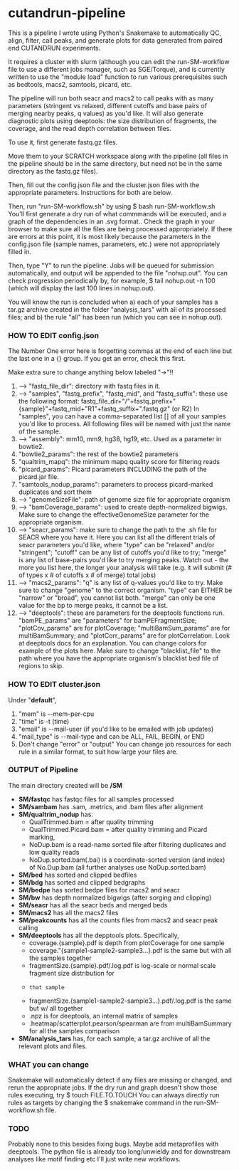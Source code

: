 # cutandrun-pipeline
This is a pipeline I wrote using Python's Snakemake to automatically QC, align, filter, call peaks, and generate plots for data generated from paired end CUTANDRUN experiments.

It requires a cluster with slurm (although you can edit the run-SM-workflow file to use a different jobs manager, such as SGE/Torque), and is currently written to use the "module load" function to run various prerequisites such as bedtools, macs2, samtools, picard, etc. 

The pipeline will run both seacr and macs2 to call peaks with as many parameters (stringent vs relaxed, different cutoffs and base pairs of merging nearby peaks, q values) as you'd like. It will also generate diagnostic plots using deeptools: the size distribution of fragments, the coverage, and the read depth correlation between files. 

To use it, first generate fastq.gz files. 

Move them to your SCRATCH workspace along with the pipeline (all files in the pipeline should be in the same directory, but need not be in the same directory as the fastq.gz files). 

Then, fill out the config.json file and the cluster.json files with the appropriate parameters. Instructions for both are below. 

Then, run "run-SM-workflow.sh" by using $ bash run-SM-workflow.sh 
You'll first generate a dry run of what commmands will be executed, and a graph of the dependencies in an .svg format.. Check the graph in your browser to make sure all the files are being processed appropriately. If there are errors at this point, it is most likely because the parameters in the config.json file (sample names, parameters, etc.) were not appropriately filled in. 

Then, type "Y" to run the pipeline. Jobs will be queued for submission automatically, and output will be appended to the file "nohup.out". You can check progression periodically by, for example, $ tail nohup.out -n 100 
(which will display the last 100 lines in nohup.out). 

You will know the run is concluded when a) each of your samples has a tar.gz archive created in the folder "analysis_tars" with all of its processed files; and b) the rule "all" has been run (which you can see in nohup.out). 

### HOW TO EDIT config.json

The Number One error here is forgetting commas at the end of each line but the last one in a {} group. If you get an error, check this first. 

Make extra sure to change anything below labeled "->"!!

1. --> "fastq_file_dir": directory with fastq files in it. 
2. --> "samples", "fastq_prefix", "fastq_mid", and "fastq_suffix": these use the following format: 
    fastq_file_dir+"/"+fastq_prefix+"{sample}"+fastq_mid+"R1"+fastq_suffix+".fastq.gz" (or R2)
    In "samples", you can have a comma-separated list [] of all your samples you'd like to 
    process. All following files will be named with just the name of the sample. 
3. --> "assembly": mm10, mm9, hg38, hg19, etc. Used as a parameter in bowtie2. 
4. "bowtie2_params": the rest of the bowtie2 parameters
5. "qualtrim_mapq": the minimum mapq quality score for filtering reads
6. "picard_params": Picard parameters INCLUDING the path of the picard.jar file.
7. "samtools_nodup_params": parameters to process picard-marked duplicates and sort them
8. --> "genomeSizeFile": path of genome size file for appropriate organism
9. --> "bamCoverage_params": used to create depth-normalized bigwigs. Make sure to change the 
      effectiveGenomeSize parameter for the appropriate organism.
10. --> "seacr_params": make sure to change the path to the .sh file for SEACR where you have it. 
       Here you can list all the different trials of seacr parameters you'd like, where 
       "type" can be "relaxed" and/or "stringent"; "cutoff" can be any list of cutoffs you'd like 
       to try; "merge" is any list of base-pairs you'd like to try merging peaks. Watch out - the
       more you list here, the longer your analysis will take (e.g. it will submit (# of types x # 
       of cutoffs x # of merge) total jobs) 
11. --> "macs2_params": "q" is any list of q-values you'd like to try. Make sure to change "genome" 
       to the correct organism. "type" can EITHER be "narrow" or "broad", you cannot list both. 
       "merge" can only be one value for the bp to merge peaks, it cannot be a list. 
12. --> "deeptools": these are parameters for the deeptools functions run. "bamPE_params" are 
       "parameters" for bamPEFragmentSize; "plotCov_params" are for plotCoverage; 
       "multiBamSum_params" are for multiBamSummary; and "plotCorr_params" are for 
       plotCorrelation. Look at deeptools docs for an explanation. 
       You can change colors for example of the plots here. 
       Make sure to change "blacklist_file" to the path where you have the appropriate organism's 
       blacklist bed file of regions to skip. 
       

### HOW TO EDIT cluster.json

Under "__default__",
1. "mem" is --mem-per-cpu 
2. "time" is -t (time)
3. "email" is --mail-user (if you'd like to be emailed with job updates)
4. "mail_type" is --mail-type and can be ALL, FAIL, BEGIN, or END
5. Don't change "error" or "output"
You can change job resources for each rule in a similar format, to suit how large your files are.

### OUTPUT of Pipeline

The main directory created will be __/SM__
* __SM/fastqc__ has fastqc files for all samples processed
* __SM/sambam__ has .sam, .metrics, and .bam files after alignment
* __SM/qualtrim_nodup__ has: 
  *   QualTrimmed.bam = after quality trimming
  *   QualTrimmed.Picard.bam = after quality trimming and Picard marking,
  *   NoDup.bam is a read-name sorted file after filtering duplicates and low quality reads
  *   NoDup.sorted.bam(.bai) is a coordinate-sorted version (and index) of No.Dup.bam (all further analyses use NoDup.sorted.bam)
* __SM/bed__ has sorted and clipped bedfiles
* __SM/bdg__ has sorted and clipped bedgraphs
* __SM/bedpe__ has sorted bedpe files for macs2 and seacr 
* __SM/bw__ has depth normalized bigwigs (after sorging and clipping)
* __SM/seacr__ has all the seacr beds and merged beds
* __SM/macs2__ has all the macs2 files
* __SM/peakcounts__ has all the counts files from macs2 and seacr peak calling
* __SM/deeptools__ has all the depptools plots. Specifically, 
  *   coverage.{sample}.pdf is depth from plotCoverage for one sample
  *   coverage."{sample1-sample2-sample3...}.pdf is the same but with all the samples together
  *   fragmentSize.{sample}.pdf/.log.pdf is log-scale or normal scale fragment size distribution for 
  *     that sample
  *   fragmentSize.{sample1-sample2-sample3...}.pdf/.log.pdf is the same but w/ all together
  *   .npz is for deeptools, an internal matrix of samples
  *   .heatmap/scatterplot.pearson/spearman are from multiBamSummary for all the samples comparison
* __SM/analysis_tars__ has, for each sample, a tar.gz archive of all the relevant plots and files. 

### WHAT you can change

Snakemake will automatically detect if any files are missing or changed, and rerun the appropriate jobs. If the dry run and graph doesn't show those rules executing, try $ touch FILE.TO.TOUCH 
You can always directly run rules as targets by changing the $ snakemake  command in the run-SM-workflow.sh file. 


### TODO 

Probably none to this besides fixing bugs. Maybe add metaprofiles with deeptools. The python file is already too long/unwieldy and for downstream analyses like motif finding etc I'll just write new workflows. 


